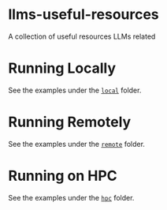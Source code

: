 # llms-useful-resources
A collection of useful resources LLMs related

# Running Locally

See the examples under the [```local```](./scripts/local/) folder. 

# Running Remotely

See the examples under the [```remote```](./scripts/remote/) folder. 

# Running on HPC

See the examples under the [```hpc```](./scripts/remote/) folder. 
